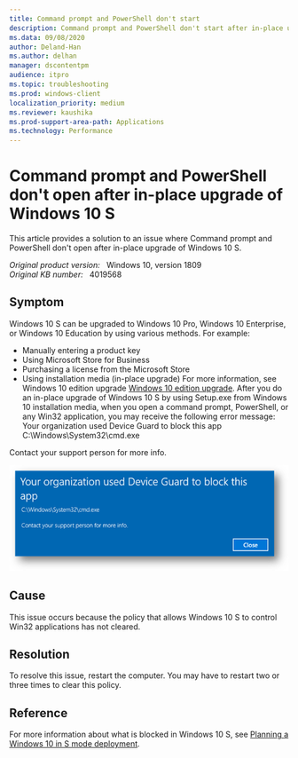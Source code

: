 ```yaml
---
title: Command prompt and PowerShell don't start
description: Command prompt and PowerShell don't start after in-place upgrade of Windows 10 S to Professional, Education, or Enterprise edition.
ms.data: 09/08/2020
author: Deland-Han
ms.author: delhan
manager: dscontentpm
audience: itpro
ms.topic: troubleshooting
ms.prod: windows-client
localization_priority: medium
ms.reviewer: kaushika
ms.prod-support-area-path: Applications
ms.technology: Performance
---
```

# Command prompt and PowerShell don't open after in-place upgrade of Windows 10 S

This article provides a solution to an issue where Command prompt and PowerShell don't open after in-place upgrade of Windows 10 S.

_Original product version:_ &nbsp; Windows 10, version 1809  
_Original KB number:_ &nbsp; 4019568

## Symptom

Windows 10 S can be upgraded to Windows 10 Pro, Windows 10 Enterprise, or Windows 10 Education by using various methods. For example: 
- Manually entering a product key 
- Using Microsoft Store for Business 
- Purchasing a license from the Microsoft Store 
- Using installation media (in-place upgrade) 
 For more information, see Windows 10 edition upgrade [Windows 10 edition upgrade](https://docs.microsoft.com/windows/deployment/upgrade/windows-10-edition-upgrades). 
 After you do an in-place upgrade of Windows 10 S by using Setup.exe from Windows 10 installation media, when you open a command prompt, PowerShell, or any Win32 application, you may receive the following error message: 
Your organization used Device Guard to block this app
C:\Windows\System32\cmd.exe

Contact your support person for more info. 

![Screenshot of the error message](./media/command-prompt-powershell-not-start/error-message-screenshot.png)

## Cause

This issue occurs because the policy that allows Windows 10 S to control Win32 applications has not cleared. 

## Resolution

To resolve this issue, restart the computer. You may have to restart two or three times to clear this policy. 

## Reference

For more information about what is blocked in Windows 10 S, see [Planning a Windows 10 in S mode deployment](https://docs.microsoft.com/windows-hardware/manufacture/desktop/windows-10-s-planning#what-is-blocked-in-windows-10-s).
